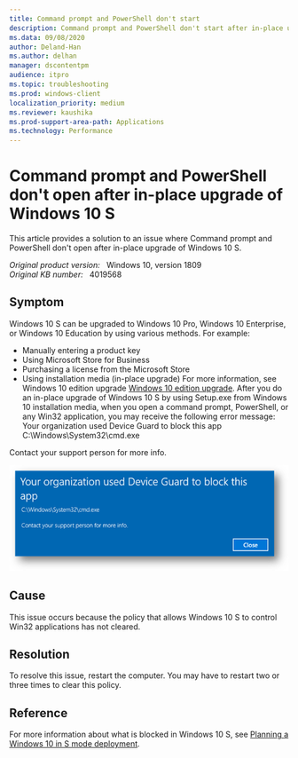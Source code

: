 ```yaml
---
title: Command prompt and PowerShell don't start
description: Command prompt and PowerShell don't start after in-place upgrade of Windows 10 S to Professional, Education, or Enterprise edition.
ms.data: 09/08/2020
author: Deland-Han
ms.author: delhan
manager: dscontentpm
audience: itpro
ms.topic: troubleshooting
ms.prod: windows-client
localization_priority: medium
ms.reviewer: kaushika
ms.prod-support-area-path: Applications
ms.technology: Performance
---
```

# Command prompt and PowerShell don't open after in-place upgrade of Windows 10 S

This article provides a solution to an issue where Command prompt and PowerShell don't open after in-place upgrade of Windows 10 S.

_Original product version:_ &nbsp; Windows 10, version 1809  
_Original KB number:_ &nbsp; 4019568

## Symptom

Windows 10 S can be upgraded to Windows 10 Pro, Windows 10 Enterprise, or Windows 10 Education by using various methods. For example: 
- Manually entering a product key 
- Using Microsoft Store for Business 
- Purchasing a license from the Microsoft Store 
- Using installation media (in-place upgrade) 
 For more information, see Windows 10 edition upgrade [Windows 10 edition upgrade](https://docs.microsoft.com/windows/deployment/upgrade/windows-10-edition-upgrades). 
 After you do an in-place upgrade of Windows 10 S by using Setup.exe from Windows 10 installation media, when you open a command prompt, PowerShell, or any Win32 application, you may receive the following error message: 
Your organization used Device Guard to block this app
C:\Windows\System32\cmd.exe

Contact your support person for more info. 

![Screenshot of the error message](./media/command-prompt-powershell-not-start/error-message-screenshot.png)

## Cause

This issue occurs because the policy that allows Windows 10 S to control Win32 applications has not cleared. 

## Resolution

To resolve this issue, restart the computer. You may have to restart two or three times to clear this policy. 

## Reference

For more information about what is blocked in Windows 10 S, see [Planning a Windows 10 in S mode deployment](https://docs.microsoft.com/windows-hardware/manufacture/desktop/windows-10-s-planning#what-is-blocked-in-windows-10-s).
